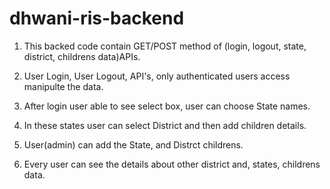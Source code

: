 # dhwani-ris-backend

1. This backed code contain GET/POST method of (login, logout, state, district, childrens data)APIs.

2. User Login, User Logout, API's, only authenticated users access manipulte the data.

3. After login user able to see select box, user can choose State names.

4. In these states user can select District and then add children details.

5. User(admin) can add the State, and Distrct  childrens.

6. Every user can see the details about other district and, states, childrens data.
